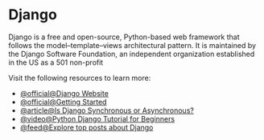 # Django

Django is a free and open-source, Python-based web framework that follows the model–template–views architectural pattern. It is maintained by the Django Software Foundation, an independent organization established in the US as a 501 non-profit

Visit the following resources to learn more:

- [@official@Django Website](https://www.djangoproject.com/)
- [@official@Getting Started](https://www.djangoproject.com/start/)
- [@article@Is Django Synchronous or Asynchronous?](https://stackoverflow.com/questions/58548089/django-is-synchronous-or-asynchronous)
- [@video@Python Django Tutorial for Beginners](https://www.youtube.com/watch?v=rHux0gMZ3Eg)
- [@feed@Explore top posts about Django](https://app.daily.dev/tags/django?ref=roadmapsh)